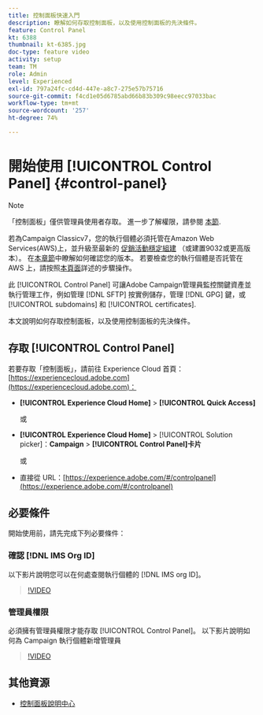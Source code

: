 ```yaml
---
title: 控制面板快速入門
description: 瞭解如何存取控制面板，以及使用控制面板的先決條件。
feature: Control Panel
kt: 6388
thumbnail: kt-6385.jpg
doc-type: feature video
activity: setup
team: TM
role: Admin
level: Experienced
exl-id: 797a24fc-cd4d-447e-a8c7-275e57b75716
source-git-commit: f4cd1e05d6785abd66b83b309c98eecc97033bac
workflow-type: tm+mt
source-wordcount: '257'
ht-degree: 74%

---
```


# 開始使用 [!UICONTROL Control Panel] {#control-panel}

>[!NOTE]
>
>「控制面板」僅供管理員使用者存取。 進一步了解權限，請參閱 [本節](https://experienceleague.adobe.com/docs/control-panel/using/discover-control-panel/managing-permissions.html?lang=zh-Hant#discover-control-panel).
>
>若為Campaign Classicv7，您的執行個體必須托管在Amazon Web Services(AWS)上，並升級至最新的 [促銷活動穩定組建](https://experienceleague.adobe.com/docs/campaign-classic/using/release-notes/rn-overview.html?lang=zh-Hant#rn-statuses) （或建置9032或更高版本）。 在[本章節](https://experienceleague.adobe.com/docs/campaign-classic/using/getting-started/starting-with-adobe-campaign/launching-adobe-campaign.html?lang=zh-Hant#getting-your-campaign-version)中瞭解如何確認您的版本。 若要檢查您的執行個體是否託管在 AWS 上，請按照[本頁面](faq.md#hosted-aws)詳述的步驟操作。

此 [!UICONTROL Control Panel] 可讓Adobe Campaign管理員監控關鍵資產並執行管理工作，例如管理 [!DNL SFTP] 按實例儲存，管理 [!DNL GPG] 鍵，或 [!UICONTROL subdomains] 和 [!UICONTROL certificates].

本文說明如何存取控制面板，以及使用控制面板的先決條件。

## 存取 [!UICONTROL Control Panel]

若要存取「控制面板」，請前往 Experience Cloud 首頁：[https://experiencecloud.adobe.com](https://experiencecloud.adobe.com)：

* **[!UICONTROL Experience Cloud Home]** > **[!UICONTROL Quick Access]**

   或
* **[!UICONTROL Experience Cloud Home]**  > [!UICONTROL Solution picker]：**Campaign** > **[!UICONTROL Control Panel]卡片**

   或

* 直接從 URL：[https://experience.adobe.com/#/controlpanel](https://experience.adobe.com/#/controlpanel)

## 必要條件

開始使用前，請先完成下列必要條件：

### 確認 [!DNL IMS Org ID]

以下影片說明您可以在何處查閱執行個體的 [!DNL IMS org ID]。

>[!VIDEO](https://video.tv.adobe.com/v/27183?quality=12)

### 管理員權限

必須擁有管理員權限才能存取 [!UICONTROL Control Panel]。
以下影片說明如何為 Campaign 執行個體新增管理員

>[!VIDEO](https://video.tv.adobe.com/v/27147?quality=12)

## 其他資源

* [控制面板說明中心](https://experienceleague.adobe.com/docs/control-panel/using/control-panel-home.html?lang=zh-Hant)

